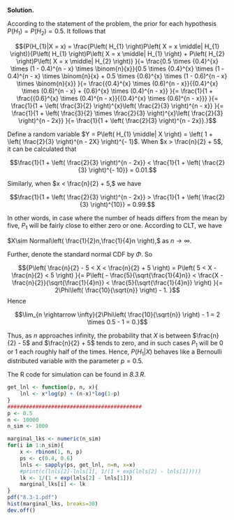 **Solution.**

According to the statement of the problem, the prior for each hypothesis
$P\left( H_{1} \right) = P\left( H_{2} \right) = 0.5$. It follows that

$${P(H_{1}|X = x) = \frac{P\left( H_{1} \right)P\left( X = x \middle| H_{1} \right)}{P\left( H_{1} \right)P\left( X = x \middle| H_{1} \right) + P\left( H_{2} \right)P\left( X = x \middle| H_{2} \right)}
}{= \frac{0.5 \times {0.4}^{x} \times (1 - 0.4)^{n - x} \times \binom{n}{x}}{0.5 \times {0.4}^{x} \times (1 - 0.4)^{n - x} \times \binom{n}{x} + 0.5 \times {0.6}^{x} \times (1 - 0.6)^{n - x} \times \binom{n}{x}}
}{= \frac{{0.4}^{x} \times (0.6)^{n - x}}{{0.4}^{x} \times (0.6)^{n - x} + {0.6}^{x} \times (0.4)^{n - x}}
}{= \frac{1}{1 + \frac{{0.6}^{x} \times (0.4)^{n - x}}{{0.4}^{x} \times (0.6)^{n - x}}}
}{= \frac{1}{1 + \left( \frac{3}{2} \right)^{x}\left( \frac{2}{3} \right)^{n - x}}
}{= \frac{1}{1 + \left( \frac{3}{2} \times \frac{2}{3} \right)^{x}\left( \frac{2}{3} \right)^{n - 2x}}
}{= \frac{1}{1 + \left( \frac{2}{3} \right)^{n - 2x}}.}$$

Define a random variable $Y = P\left( H_{1} \middle| X \right) = \left( 1 + \left( \frac{2}{3} \right)^{n - 2X} \right)^{- 1}$. When $x > \frac{n}{2} + 5$, it can be calculated that


$$\frac{1}{1 + \left( \frac{2}{3} \right)^{n - 2x}} < \frac{1}{1 + \left( \frac{2}{3} \right)^{- 10}} = 0.01.$$

Similarly, when $x < \frac{n}{2} + 5,$ we have

$$\frac{1}{1 + \left( \frac{2}{3} \right)^{n - 2x}} > \frac{1}{1 + \left( \frac{2}{3} \right)^{10}} = 0.99.$$

In other words, in case where the number of heads differs from the mean
by five, $P_{1}$ will be fairly close to either zero or one. According
to CLT, we have

$X\sim Normal\left( \frac{1}{2}n,\frac{1}{4}n \right),$ as
$n \rightarrow \infty.$

Further, denote the standard normal CDF by $\Phi$. So

$${P\left( \frac{n}{2} - 5 < X < \frac{n}{2} + 5 \right) = P\left( 5 < X - \frac{n}{2} < 5 \right)
}{= P\left( - \frac{5}{\sqrt{\frac{1}{4}n}} < \frac{X - \frac{n}{2}}{\sqrt{\frac{1}{4}n}} < \frac{5}{\sqrt{\frac{1}{4}n}} \right)
}{= 2\Phi\left( \frac{10}{\sqrt{n}} \right) - 1.
}$$Hence

$$\lim_{n \rightarrow \infty}{2\Phi\left( \frac{10}{\sqrt{n}} \right) - 1 = 2 \times 0.5 - 1 = 0.}$$

Thus, as $n$ approaches infinity, the probability that $X$ is between
$\frac{n}{2} - 5$ and $\frac{n}{2} + 5$ tends to zero, and in such cases
$P_{1}$ will be 0 or 1 each roughly half of the times. Hence,
$P\left( H_{1} \middle| X \right)$ behaves like a Bernoulli distributed
variable with the parameter $p = 0.5$.

The R code for simulation can be found in *8.3.R*.

```R
get_lnl <- function(p, n, x){
    lnl <- x*log(p) + (n-x)*log(1-p)
}
###########################################
p <- 0.5
n <- 10000
n_sim <- 1000

marginal_lks <- numeric(n_sim)
for(i in 1:n_sim){
    x <- rbinom(1, n, p)
    ps <- c(0.4, 0.6)
    lnls <- sapply(ps, get_lnl, n=n, x=x)
    #print(c(lnls[2]-lnls[1], 1/(1 + exp(lnls[2] - lnls[1]))))
    lk <- 1/(1 + exp(lnls[2] - lnls[1]))
    marginal_lks[i] <- lk
}
pdf("8.3-1.pdf")
hist(marginal_lks, breaks=30)
dev.off()
```
